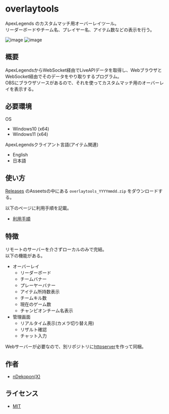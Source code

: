 # overlaytools

ApexLegends のカスタムマッチ用オーバーレイツール。  
リーダーボードやチーム名、プレイヤー名、アイテム数などの表示を行う。

![image](https://github.com/ndekopon/overlaytools/assets/92087784/ad3d606b-e488-4755-9ada-aebd3a677d40)
![image](https://github.com/ndekopon/overlaytools/assets/92087784/3665c1e7-6546-44b0-ad5d-bfe5eb51983a)

## 概要

ApexLegendsからWebSocket経由でLiveAPIデータを取得し、WebブラウザとWebSocket経由でそのデータをやり取りするプログラム。  
OBSにブラウザソースがあるので、それを使ってカスタムマッチ用のオーバーレイを表示する。


## 必要環境

OS
- Windows10 (x64)
- Windows11 (x64)

ApexLegendsクライアント言語(アイテム関連)
- English
- 日本語

## 使い方

[Releases](https://github.com/ndekopon/overlaytools/releases) のAsseetsの中にある `overlaytools_YYYYmmdd.zip` をダウンロードする。

以下のページに利用手順を記載。
- [利用手順](https://gist.github.com/ndekopon/641acca44ef4f98b6e70ec46b3bf296b)

## 特徴

リモートのサーバーを介さずローカルのみで完結。  
以下の機能がある。

- オーバーレイ
    - リーダーボード
    - チームバナー
    - プレーヤーバナー
    - アイテム所持数表示
    - チームキル数
    - 現在のゲーム数
    - チャンピオンチーム名表示
- 管理画面
    - リアルタイム表示(カメラ切り替え用)
    - リザルト確認
    - チャット入力

Webサーバーが必要なので、別リポジトリに[httpserver](https://github.com/ndekopon/httpserver)を作って同梱。

## 作者

- [nDekopon(X)](https://twitter.com/ndekopon)

## ライセンス

- [MIT](https://github.com/ndekopon/overlaytools/blob/main/LICENSE)
